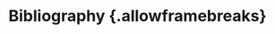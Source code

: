 <!-- 
    Finishing slides (3 of 3): Bibliography. 
    
    Remember to manually change the language to the one you are using 
-->

# Bibliography {.allowframebreaks} 

